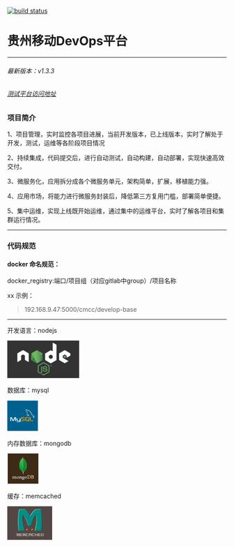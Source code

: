 [![build status](http://192.168.9.48/cmcc/develop-base/badges/dev/build.svg)](http://192.168.9.48/cmcc/develop-base/commits/dev)

# 贵州移动DevOps平台
------------
###### 最新版本：v1.3.3
###### <a href="http://192.168.9.51:10003">测试平台访问地址</a>

### 项目简介

1、项目管理，实时监控各项目进展，当前开发版本，已上线版本，实时了解处于开发，测试，运维等各阶段项目情况

2、持续集成，代码提交后，进行自动测试，自动构建，自动部署，实现快速高效交付。

3、微服务化，应用拆分成各个微服务单元，架构简单，扩展，移植能力强。

4、应用市场，将能力进行微服务封装后，降低第三方复用门槛，部署简单便捷。

5、集中运维，实现上线既开始运维，通过集中的运维平台，实时了解各项目和集群运行情况。


***************


### 代码规范


#### docker 命名规范：
>
docker_registry:端口/项目组（对应gitlab中group）/项目名称

xx
示例：

> 192.168.9.47:5000/cmcc/develop-base    


***************

开发语言：nodejs

<img src="Code/develop-base/public/static/images/nodejs.png"> 

数据库：mysql

<img src="Code/develop-base/public/static/images/mysql.png"> 

内存数据库：mongodb

<img src="Code/develop-base/public/static/images/mongodb.png"> 

缓存：memcached

<img src="Code/develop-base/public/static/images/memcached.png"> 